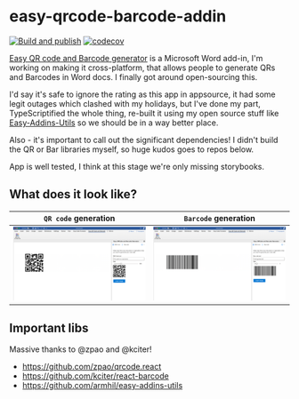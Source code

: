 # easy-qrcode-barcode-addin

[![Build and publish](https://github.com/armhil/easy-qrcode-barcode-addin/actions/workflows/main.yml/badge.svg)](https://github.com/armhil/easy-qrcode-barcode-addin/actions/workflows/main.yml)
[![codecov](https://codecov.io/gh/armhil/easy-qrcode-barcode-addin/graph/badge.svg?token=BQYL5Z1E7W)](https://codecov.io/gh/armhil/easy-qrcode-barcode-addin)

[Easy QR code and Barcode generator](https://appsource.microsoft.com/en/product/office/WA200002492?tab=Overview) is a Microsoft Word add-in, I'm working on making it cross-platform, that allows people to generate QRs and Barcodes in Word docs. I finally got around open-sourcing this.

I'd say it's safe to ignore the rating as this app in appsource, it had some legit outages which clashed with my holidays, but I've done my part, TypeScriptified the whole thing, re-built it using my open source stuff like [Easy-Addins-Utils](https://github.com/armhil/easy-addins-utils) so we should be in a way better place.

Also - it's important to call out the significant dependencies! I didn't build the QR or Bar libraries myself, so huge kudos goes to repos below.

App is well tested, I think at this stage we're only missing storybooks. 

## What does it look like?

`QR code` generation | `Barcode` generation
:-------------------------:|:-------------------------:
![](https://github.com/armhil/easy-qrcode-barcode-addin/blob/main/submission/screenshots/sc2.png)  |  ![](https://github.com/armhil/easy-qrcode-barcode-addin/blob/main/submission/screenshots/sc4.png)


## Important libs
Massive thanks to @zpao and @kciter! 

* https://github.com/zpao/qrcode.react
* https://github.com/kciter/react-barcode
* https://github.com/armhil/easy-addins-utils
